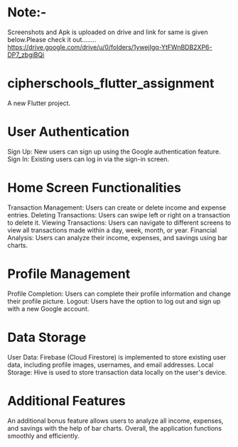 # Note:-
Screenshots and Apk is uploaded on drive and link for same is given below.Please check it out........
https://drive.google.com/drive/u/0/folders/1ywejIgq-YtFWnBDB2XP6-DP7_zbgiBQi

# cipherschools_flutter_assignment
A new Flutter project.

# User Authentication
Sign Up: New users can sign up using the Google authentication feature.
Sign In: Existing users can log in via the sign-in screen.

# Home Screen Functionalities
Transaction Management: Users can create or delete income and expense entries.
Deleting Transactions: Users can swipe left or right on a transaction to delete it.
Viewing Transactions: Users can navigate to different screens to view all transactions made within a day, week, month, or year.
Financial Analysis: Users can analyze their income, expenses, and savings using bar charts.

# Profile Management
Profile Completion: Users can complete their profile information and change their profile picture.
Logout: Users have the option to log out and sign up with a new Google account.

# Data Storage
User Data: Firebase (Cloud Firestore) is implemented to store existing user data, including profile images, usernames, and email addresses.
Local Storage: Hive is used to store transaction data locally on the user's device.
# Additional Features
An additional bonus feature allows users to analyze all income, expenses, and savings with the help of bar charts. Overall, the application functions smoothly and efficiently.
